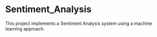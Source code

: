 # Sentiment_Analysis
This project implements a Sentiment Analysis system using a machine learning approach. 
